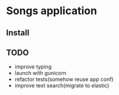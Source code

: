 # Songs application

## Install

## TODO
- improve typing
- launch with gunicorn
- refactor tests(somehow reuse app conf)
- improve text search(migrate to elastic)